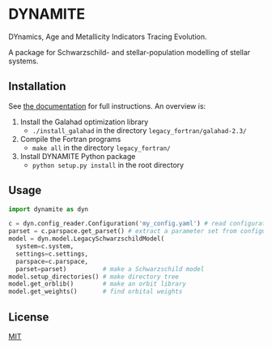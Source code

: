 # DYNAMITE

DYnamics, Age and Metallicity Indicators Tracing Evolution.

A package for Schwarzschild- and stellar-population modelling of stellar systems.

## Installation

See [the documentation](https://www.univie.ac.at/dynamics/dynamite_docs/installation.html) for full instructions. An overview is:
1. Install the Galahad optimization library
   - ``./install_galahad`` in the directory ``legacy_fortran/galahad-2.3/``
2. Compile the Fortran programs
   - ``make all`` in the directory ``legacy_fortran/``
3. Install DYNAMITE Python package
   - ``python setup.py install`` in the root directory

## Usage

```python
import dynamite as dyn

c = dyn.config_reader.Configuration('my_config.yaml') # read configuration
parset = c.parspace.get_parset() # extract a parameter set from configuration
model = dyn.model.LegacySchwarzschildModel(
  system=c.system,
  settings=c.settings,
  parspace=c.parspace,
  parset=parset)          # make a Schwarzschild model
model.setup_directories() # make directory tree
model.get_orblib()        # make an orbit library
model.get_weights()       # find orbital weights
```

## License

[MIT](https://choosealicense.com/licenses/mit/)
